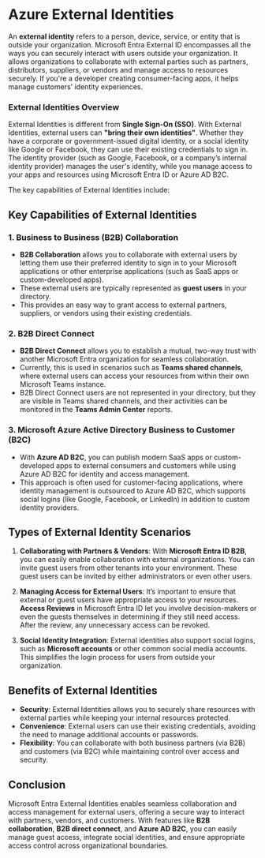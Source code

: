 # Azure External Identities

An **external identity** refers to a person, device, service, or entity that is outside your organization. Microsoft Entra External ID encompasses all the ways you can securely interact with users outside your organization. It allows organizations to collaborate with external parties such as partners, distributors, suppliers, or vendors and manage access to resources securely. If you're a developer creating consumer-facing apps, it helps manage customers' identity experiences.

### External Identities Overview

External Identities is different from **Single Sign-On (SSO)**. With External Identities, external users can **"bring their own identities"**. Whether they have a corporate or government-issued digital identity, or a social identity like Google or Facebook, they can use their existing credentials to sign in. The identity provider (such as Google, Facebook, or a company’s internal identity provider) manages the user's identity, while you manage access to your apps and resources using Microsoft Entra ID or Azure AD B2C.

The key capabilities of External Identities include:

## Key Capabilities of External Identities

### 1. **Business to Business (B2B) Collaboration**
   - **B2B Collaboration** allows you to collaborate with external users by letting them use their preferred identity to sign in to your Microsoft applications or other enterprise applications (such as SaaS apps or custom-developed apps).
   - These external users are typically represented as **guest users** in your directory.
   - This provides an easy way to grant access to external partners, suppliers, or vendors using their existing credentials.

### 2. **B2B Direct Connect**
   - **B2B Direct Connect** allows you to establish a mutual, two-way trust with another Microsoft Entra organization for seamless collaboration.
   - Currently, this is used in scenarios such as **Teams shared channels**, where external users can access your resources from within their own Microsoft Teams instance.
   - B2B Direct Connect users are not represented in your directory, but they are visible in Teams shared channels, and their activities can be monitored in the **Teams Admin Center** reports.

### 3. **Microsoft Azure Active Directory Business to Customer (B2C)**
   - With **Azure AD B2C**, you can publish modern SaaS apps or custom-developed apps to external consumers and customers while using Azure AD B2C for identity and access management.
   - This approach is often used for customer-facing applications, where identity management is outsourced to Azure AD B2C, which supports social logins (like Google, Facebook, or LinkedIn) in addition to custom identity providers.

## Types of External Identity Scenarios

1. **Collaborating with Partners & Vendors**: With **Microsoft Entra ID B2B**, you can easily enable collaboration with external organizations. You can invite guest users from other tenants into your environment. These guest users can be invited by either administrators or even other users.

2. **Managing Access for External Users**: It’s important to ensure that external or guest users have appropriate access to your resources. **Access Reviews** in Microsoft Entra ID let you involve decision-makers or even the guests themselves in determining if they still need access. After the review, any unnecessary access can be revoked.

3. **Social Identity Integration**: External identities also support social logins, such as **Microsoft accounts** or other common social media accounts. This simplifies the login process for users from outside your organization.

## Benefits of External Identities

- **Security**: External Identities allows you to securely share resources with external parties while keeping your internal resources protected.
- **Convenience**: External users can use their existing credentials, avoiding the need to manage additional accounts or passwords.
- **Flexibility**: You can collaborate with both business partners (via B2B) and customers (via B2C) while maintaining control over access and security.

## Conclusion
Microsoft Entra External Identities enables seamless collaboration and access management for external users, offering a secure way to interact with partners, vendors, and customers. With features like **B2B collaboration**, **B2B direct connect**, and **Azure AD B2C**, you can easily manage guest access, integrate social identities, and ensure appropriate access control across organizational boundaries.

